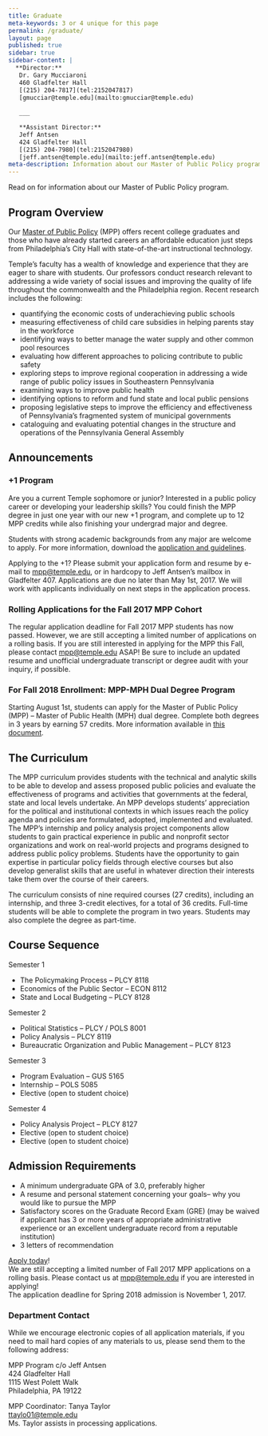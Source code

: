 ```yaml
---
title: Graduate
meta-keywords: 3 or 4 unique for this page
permalink: /graduate/
layout: page
published: true
sidebar: true
sidebar-content: |
  **Director:**  
   Dr. Gary Mucciaroni  
   460 Gladfelter Hall  
   [(215) 204-7817](tel:2152047817)  
   [gmucciar@temple.edu](mailto:gmucciar@temple.edu)  
   
   ___
   
   **Assistant Director:**  
   Jeff Antsen  
   424 Gladfelter Hall  
   [(215) 204-7980](tel:2152047980)  
   [jeff.antsen@temple.edu](mailto:jeff.antsen@temple.edu)  
meta-description: Information about our Master of Public Policy program.
---
```

Read on for information about our Master of Public Policy program. 

## Program Overview

Our [Master of Public Policy](http://bulletin.temple.edu/graduate/scd/cla/public-policy-mpp/) (MPP) offers recent college graduates and those who have already started careers an affordable education just steps from Philadelphia’s City Hall with state-of-the-art instructional technology.

Temple’s faculty has a wealth of knowledge and experience that they are eager to share with students. Our professors conduct research relevant to addressing a wide variety of social issues and improving the quality of life throughout the commonwealth and the Philadelphia region. Recent research includes the following:

- quantifying the economic costs of underachieving public schools
- measuring effectiveness of child care subsidies in helping parents stay in the workforce
- identifying ways to better manage the water supply and other common pool resources
- evaluating how different approaches to policing contribute to public safety
- exploring steps to improve regional cooperation in addressing a wide range of public policy issues in Southeastern Pennsylvania
- examining ways to improve public health
- identifying options to reform and fund state and local public pensions
- proposing legislative steps to improve the efficiency and effectiveness of Pennsylvania’s fragmented system of municipal governments
- cataloguing and evaluating potential changes in the structure and operations of the Pennsylvania General Assembly

## Announcements

### +1 Program

Are you a current Temple sophomore or junior? Interested in a public policy career or developing your leadership skills? You could finish the MPP degree in just one year with our new +1 program, and complete up to 12 MPP credits while also finishing your undergrad major and degree.

Students with strong academic backgrounds from any major are welcome to apply. For more information, download the [application and guidelines](http://www.cla.temple.edu/politicalscience/files/2017/06/6-20-17-Revised-Application-and-Guidelines-for-MPP-4-plus-1-program.docx).  

Applying to the +1?  Please submit your application form and resume by e-mail to [mpp@temple.edu](mailto:mpp@temple.edu), or in hardcopy to Jeff Antsen’s mailbox in Gladfelter 407. Applications are due no later than May 1st, 2017. We will work with applicants individually on next steps in the application process.

### Rolling Applications for the Fall 2017 MPP Cohort

The regular application deadline for Fall 2017 MPP students has now passed. However, we are still accepting a limited number of applications on a rolling basis. If you are still interested in applying for the MPP this Fall, please contact [mpp@temple.edu](mailto:mpp@temple.edu) ASAP! Be sure to include an updated resume and unofficial undergraduate transcript or degree audit with your inquiry, if possible.

### For Fall 2018 Enrollment: MPP-MPH Dual Degree Program

Starting August 1st, students can apply for the Master of Public Policy (MPP) – Master of Public Health (MPH) dual degree. Complete both degrees in 3 years by earning 57 credits. More information available in [this document](http://www.cla.temple.edu/politicalscience/files/2017/05/MPP-MPH-website-copy.docx).

## The Curriculum

The MPP curriculum provides students with the technical and analytic skills to be able to develop and assess proposed public policies and evaluate the effectiveness of programs and activities that governments at the federal, state and local levels undertake. An MPP develops students’ appreciation for the political and institutional contexts in which issues reach the policy agenda and policies are formulated, adopted, implemented and evaluated.  The MPP’s internship and policy analysis project components allow students to gain practical experience in public and nonprofit sector organizations and work on real-world projects and programs designed to address public policy problems.  Students have the opportunity to gain expertise in particular policy fields through elective courses but also develop generalist skills that are useful in whatever direction their interests take them over the course of their careers.

The curriculum consists of nine required courses (27 credits), including an internship, and three 3-credit electives, for a total of 36 credits. Full-time students will be able to complete the program in two years. Students may also complete the degree as part-time.

## Course Sequence

Semester 1

- The Policymaking Process – PLCY 8118
- Economics of the Public Sector – ECON 8112
- State and Local Budgeting – PLCY 8128

Semester 2

- Political Statistics – PLCY / POLS 8001
- Policy Analysis – PLCY 8119
- Bureaucratic Organization and Public Management – PLCY 8123

Semester 3

- Program Evaluation – GUS 5165
- Internship – POLS 5085
- Elective (open to student choice)

Semester 4

- Policy Analysis Project – PLCY 8127
- Elective (open to student choice)
- Elective (open to student choice)

## Admission Requirements

- A minimum undergraduate GPA of 3.0, preferably higher
- A resume and personal statement concerning your goals– why you would like to pursue the MPP
- Satisfactory scores on the Graduate Record Exam (GRE) (may be waived if applicant has 3 or more years of appropriate administrative experience or an excellent undergraduate record from a reputable institution)
- 3 letters of recommendation

[Apply today](http://www.temple.edu/apply/common/appcheck.asp)!<br>
We are still accepting a limited number of Fall 2017 MPP applications on a rolling basis. Please contact us at mpp@temple.edu if you are interested in applying! <br>
The application deadline for Spring 2018 admission is November 1, 2017.

### Department Contact

While we encourage electronic copies of all application materials, if you need to mail hard copies of any materials to us, please send them to the following address:

MPP Program c/o Jeff Antsen<br>
424 Gladfelter Hall<br>
1115 West Polett Walk<br>
Philadelphia, PA 19122

MPP Coordinator: Tanya Taylor<br>
[ttaylo01@temple.edu](mailto:ttaylo01@temple.edu)<br>
Ms. Taylor assists in processing applications.
